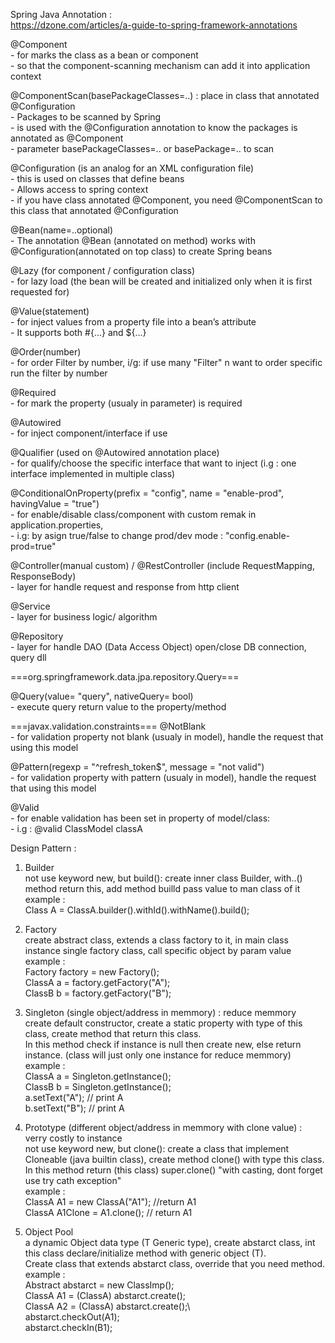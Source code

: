 Spring Java Annotation :\
https://dzone.com/articles/a-guide-to-spring-framework-annotations


@Component\
	- for marks the class as a bean or component \
	- so that the component-scanning mechanism can add it into application context
	
@ComponentScan(basePackageClasses=..) : place in class that annotated @Configuration\
	- Packages to be scanned by Spring\
	- is used with the @Configuration annotation to know the packages is annotated as @Component\
	- parameter basePackageClasses=.. or basePackage=.. to scan

@Configuration (is an analog for an XML configuration file)\
	- this is used on classes that define beans\
	- Allows access to spring context\
	- if you have class annotated @Component, you need @ComponentScan to this class that annotated @Configuration

@Bean(name=..optional)\
	- The annotation @Bean (annotated on method) works with @Configuration(annotated on top class) to create Spring beans

@Lazy (for component / configuration class)\
	- for lazy load (the bean will be created and initialized only when it is first requested for)
	
@Value(statement)\
	- for inject values from a property file into a bean’s attribute\
	- It supports both #{...} and ${...} 

@Order(number) \
	- for order Filter by number, i/g: if use many "Filter" n want to order specific run the filter by number

@Required\
	- for mark the property (usualy in parameter) is required
	
@Autowired\
	- for inject component/interface if use
	
@Qualifier (used on @Autowired annotation place)\
	- for qualify/choose the specific interface that want to inject (i.g : one interface implemented in multiple class)

@ConditionalOnProperty(prefix = "config", name = "enable-prod", havingValue = "true")\
	- for enable/disable class/component with custom remak in application.properties, \
	- i.g: by asign true/false to change prod/dev mode : "config.enable-prod=true"

@Controller(manual custom) / @RestController (include RequestMapping, ResponseBody)\
	- layer for handle request and response from http client

@Service \
	- layer for business logic/ algorithm

@Repository\
	- layer for handle DAO (Data Access Object) open/close DB connection, query dll


===org.springframework.data.jpa.repository.Query===

@Query(value= "query", nativeQuery= bool)\
	- execute query return value to the property/method


===javax.validation.constraints===
@NotBlank\
	- for validation property not blank (usualy in model), handle the request that using this model

@Pattern(regexp = "^refresh_token$", message = "not valid")\
	- for validation property with pattern (usualy in model), handle the request that using this model

@Valid \
	- for enable validation has been set in property of model/class:\
	- i.g : @valid ClassModel classA



Design Pattern :

1. Builder \
	not use keyword new, but build(): create inner class Builder, with..() method return this, add method builld pass value to man class of it\
	example :\
		Class A = ClassA.builder().withId().withName().build();
		
2. Factory\
	create abstract class, extends a class factory to it, in main class instance single factory class, call specific object by param value\
	example :\
		Factory factory = new Factory();\
		ClassA a = factory.getFactory("A");\
		ClassB b = factory.getFactory("B");
		
3. Singleton (single object/address in memmory) : reduce memmory\
	create default constructor, create a static property with type of this class, create method that return this class.\
	In this method check if instance is null then create new, else return instance. (class will just only one instance for reduce memmory)\
	example :\
		ClassA a = Singleton.getInstance();\
		ClassB b = Singleton.getInstance();\
		a.setText("A"); // print A\
		b.setText("B"); // print A
		
4. Prototype (different object/address in memmory with clone value) : verry costly to instance\
	not use keyword new, but clone(): create a class that implement Cloneable (java builtin class), create method clone() with type this class.\
	In this method return (this class) super.clone() "with casting, dont forget use try cath exception"\
	example :\
	ClassA A1 = new ClassA("A1"); //return A1\
	ClassA A1Clone = A1.clone(); // return A1
		
		
5. Object Pool\
	a dynamic Object data type (T Generic type), create abstarct class<T>, int this class declare/initialize method with generic object (T).\
	Create class that extends abstarct class, override that you need method.\
	example :\
		Abstract abstarct = new ClassImp();\
		ClassA A1 = (ClassA) abstarct.create();\
		ClassA A2 = (ClassA) abstarct.create();\		
		abstarct.checkOut(A1);\
		abstarct.checkIn(B1);
